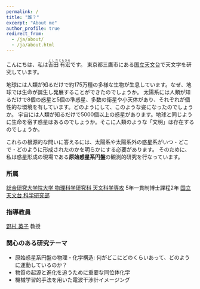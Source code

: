 ```yaml
---
permalink: /
title: "誰？"
excerpt: "About me"
author_profile: true
redirect_from:
  - /ja/about/
  - /ja/about.html
---
```


こんにちは、私は<ruby>吉田<rp>(</rp><rt>よしだ</rt><rp>)</rp> 有宏<rp>(</rp><rt>ともひろ</rt><rp>)</rp></ruby>です。
東京都三鷹市にある[国立天文台](https://www.nao.ac.jp)で天文学を研究しています。

地球には人類が知るだけで約175万種の多様な生物が生息しています。なぜ、地球では生命が誕生し発展することができたのでしょうか。
太陽系には人類が知るだけで8個の惑星と5個の準惑星、多数の衛星や小天体があり、それぞれが個性的な環境を有しています。どのようにして、このような姿になったのでしょうか。
宇宙には人類が知るだけで5000個以上の惑星があります。地球と同じように生命を宿す惑星はあるのでしょうか。そこに人類のような「文明」は存在するのでしょうか。

これらの根源的な問いに答えるには、太陽系や太陽系外の惑星系がいつ・どこで・どのように形成されたのかを明らかにする必要があります。
そのために、私は惑星形成の現場である**原始惑星系円盤**の観測的研究を行なっています。

### 所属
[総合研究大学院大学 物理科学研究科 天文科学専攻](https://guas-astronomy.jp) 5年一貫制博士課程2年
[国立天文台 科学研究部](https://sci.nao.ac.jp/main/)

### 指導教員
[野村 英子](https://sci.nao.ac.jp/MEMBER/hnomura/index.html) 教授

### 関心のある研究テーマ
- 原始惑星系円盤の物理・化学構造: 何がどこにどのくらいあって、どのように運動しているのか？
- 物質の起源と進化を追うために重要な同位体化学
- 機械学習的手法を用いた電波干渉計イメージング


